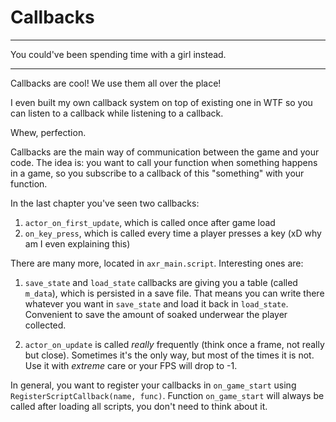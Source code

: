 # Callbacks

----

You could've been spending time with a girl instead.

----

Callbacks are cool! We use them all over the place!

I even built my own callback system on top of existing one in WTF so you can listen to a callback while listening to a callback.

Whew, perfection.

Callbacks are the main way of communication between the game and your code. The idea is: you want to call your function when something happens in a game, so you subscribe to a callback of this "something" with your function. 

In the last chapter you've seen two callbacks: 
1. `actor_on_first_update`, which is called once after game load
2. `on_key_press`, which is called every time a player presses a key (xD why am I even explaining this)

There are many more, located in `axr_main.script`. Interesting ones are:

1. `save_state` and `load_state` callbacks are giving you a table (called `m_data`), which is persisted in a save file. That means you can write there whatever you want in `save_state` and load it back in `load_state`. Convenient to save the amount of soaked underwear the player collected.

2. `actor_on_update` is called *really* frequently (think once a frame, not really but close). Sometimes it's the only way, but most of the times it is not. Use it with *extreme* care or your FPS will drop to -1.

In general, you want to register your callbacks in `on_game_start` using `RegisterScriptCallback(name, func)`. Function `on_game_start` will always be called after loading all scripts, you don't need to think about it.
